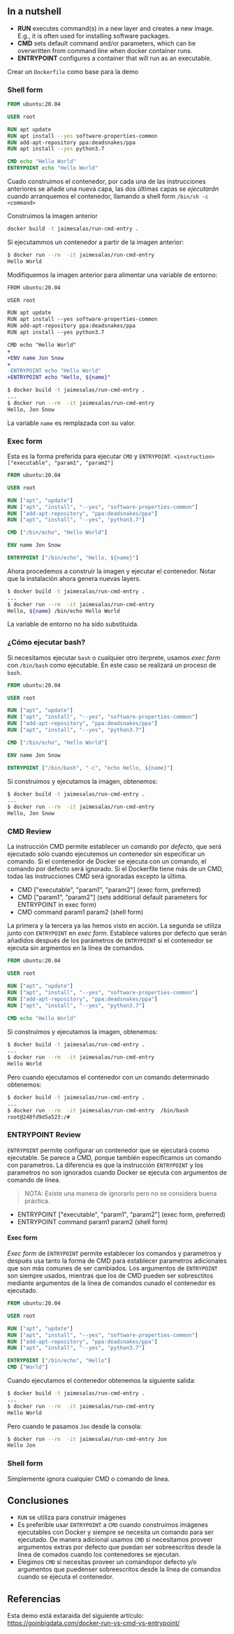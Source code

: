 ## In a nutshell

* **RUN** executes command(s) in a new layer and creates a new image. E.g., it is often used for installing software packages.
* **CMD** sets default command and/or parameters, which can be overwritten from command line when docker container runs.
* **ENTRYPOINT** configures a container that will run as an executable.

Crear un `Dockerfile` como base para la demo

### Shell form 

```Dockerfile
FROM ubuntu:20.04

USER root 

RUN apt update
RUN apt install --yes software-properties-common
RUN add-apt-repository ppa:deadsnakes/ppa
RUN apt install --yes python3.7

CMD echo "Hello World"
ENTRYPOINT echo "Hello World"
```

Cuado construimos el contenedor, por cada una de las instrucciones anteriores se añade una nueva capa, las dos últimas capas se _ejecutarán_ cuando arranquemos el contenedor, llamando a shell form `/bin/sh -c <command>` 

Construimos la imagen anterior

```bash
docker build -t jaimesalas/run-cmd-entry .
```

Si ejecutammos un contenedor a partir de la imagen anterior:

```bash
$ docker run --rm  -it jaimesalas/run-cmd-entry 
Hello World
```

Modifiquemos la imagen anterior para alimentar una variable de entorno:

```diff
FROM ubuntu:20.04

USER root 

RUN apt update
RUN apt install --yes software-properties-common
RUN add-apt-repository ppa:deadsnakes/ppa
RUN apt install --yes python3.7

CMD echo "Hello World"
+
+ENV name Jon Snow
+
-ENTRYPOINT echo "Hello World"
+ENTRYPOINT echo "Hello, ${name}"
```

```bash
$ docker build -t jaimesalas/run-cmd-entry .
...
$ docker run --rm  -it jaimesalas/run-cmd-entry 
Hello, Jon Snow
```

La variable `name` es remplazada con su valor.

### Exec form

Esta es la forma preferida para ejecutar `CMD` y `ENTRYPOINT`. `<instruction> ["executable", "param1", "param2"]`

```Dockerfile
FROM ubuntu:20.04

USER root 

RUN ["apt", "update"]
RUN ["apt", "install", "--yes", "software-properties-common"]
RUN ["add-apt-repository", "ppa:deadsnakes/ppa"]
RUN ["apt", "install", "--yes", "python3.7"]

CMD ["/bin/echo", "Hello World"] 

ENV name Jon Snow

ENTRYPOINT ["/bin/echo", "Hello, ${name}"]

```

Ahora procedemos a construir la imagen y ejecutar el contenedor. Notar que la instalación ahora genera nuevas layers.

```bash
$ docker build -t jaimesalas/run-cmd-entry .
...
$ docker run --rm  -it jaimesalas/run-cmd-entry 
Hello, ${name} /bin/echo Hello World
```

La variable de entorno no ha sido substituida.

### ¿Cómo ejecutar bash?

Si necesitamos ejecutar `bash` o cualquier otro iterprete, usamos _exec form_ con `/bin/bash` como ejecutable. En este caso se realizará un proceso de `bash`.

```Dockerfile
FROM ubuntu:20.04

USER root 

RUN ["apt", "update"]
RUN ["apt", "install", "--yes", "software-properties-common"]
RUN ["add-apt-repository", "ppa:deadsnakes/ppa"]
RUN ["apt", "install", "--yes", "python3.7"]

CMD ["/bin/echo", "Hello World"] 

ENV name Jon Snow

ENTRYPOINT ["/bin/bash", "-c", "echo Hello, ${name}"]

```

Si construimos y ejecutamos la imagen, obtenemos:

```bash
$ docker build -t jaimesalas/run-cmd-entry .
...
$ docker run --rm  -it jaimesalas/run-cmd-entry 
Hello, Jon Snow
```

### CMD Review

La instrucción CMD permite establecer un comando por _defecto_, que será ejecutado sólo cuando ejecutemos un contenedor sin especificar un comando. Si el contenedor de Docker se ejecuta con un comando, el comando por defecto será ignorado. Si el Dockerfile tiene más de un CMD, todas las instrucciones CMD será ignoradas excepto la última.

* CMD ["executable", "param1", "param2"] (exec form, preferred)
* CMD ["param1", "param2"] (sets additional default parameters for ENTRYPOINT in exec form)
* CMD command param1 param2 (shell form)

La primera y la tercera ya las hemos visto en acción. La segunda se utiliza junto con `ENTRYPOINT` en _exec form_. Establece valores por defecto que serán añadidos después de los parámetros de `ENTRYPOINT` si el contenedor se ejecuta sin argmentos en la línea de comandos.

```Dockerfile
FROM ubuntu:20.04

USER root 

RUN ["apt", "update"]
RUN ["apt", "install", "--yes", "software-properties-common"]
RUN ["add-apt-repository", "ppa:deadsnakes/ppa"]
RUN ["apt", "install", "--yes", "python3.7"]

CMD echo "Hello World" 

```

Si construimos y ejecutamos la imagen, obtenemos:

```bash
$ docker build -t jaimesalas/run-cmd-entry .
...
$ docker run --rm  -it jaimesalas/run-cmd-entry 
Hello World
```

Pero cuando ejecutamos el contenedor con un comando determinado obtenemos:

```bash
$ docker build -t jaimesalas/run-cmd-entry .
...
$ docker run --rm  -it jaimesalas/run-cmd-entry  /bin/bash
root@248fd9d5a523:/#
```

### ENTRYPOINT Review

`ENTRYPOINT` permite configurar un contenedor que se ejecutará coomo ejecutable. Se parece a CMD, porque también especificamos un comando con parametros. La diferencia es que la instrucción `ENTRYPOINT` y los parametros no son ignorados cuando Docker se ejecuta con argumentos de comando de línea.

> NOTA: Existe una manera de ignorarlo pero no se considera buena práctica.

* ENTRYPOINT ["executable", "param1", "param2"] (exec form, preferred)
* ENTRYPOINT command param1 param2 (shell form)

#### Exec form

_Exec form_ de `ENTRYPOINT` permite establecer los comandos y parametros y después usa tanto la forma de CMD para establecer parametros adicionales que son más comunes de ser cambiados. Los argumentos de `ENTRYPOINT` son siempre usados, mientras que los de CMD pueden ser sobresctitos mediante argumentos de la línea de comandos cunado el contenedor es ejecutado.

```Dockerfile
FROM ubuntu:20.04

USER root 

RUN ["apt", "update"]
RUN ["apt", "install", "--yes", "software-properties-common"]
RUN ["add-apt-repository", "ppa:deadsnakes/ppa"]
RUN ["apt", "install", "--yes", "python3.7"]

ENTRYPOINT ["/bin/echo", "Hello"]
CMD ["World"]

```

Cuando ejecutamos el contenedor obtenemos la siguiente salida:


```bash
$ docker build -t jaimesalas/run-cmd-entry .
...
$ docker run --rm  -it jaimesalas/run-cmd-entry
Hello World
```

Pero cuando le pasamos `Jon` desde la consola:

```bash
$ docker run --rm  -it jaimesalas/run-cmd-entry Jon
Hello Jon
```

### Shell form

Simplemente ignora cualquier CMD o comando de linea.

## Conclusiones

* `RUN` se utiliza para construir imágenes
* Es preferible usar `ENTRYPOINT` a `CMD` cuando construimos imágenes ejecutables con Docker y siempre se necesita un comando para ser ejecutado. De manera adicional usamos `CMD` si necesitamos proveer argumentos extras por defecto que puedan ser sobreescritos desde la línea de comados cuando los contenedores se ejecutan.
* Elegimos `CMD` si necesitas proveer un comandopor defecto y/o argumentos que puedenser sobreescritos desde la línea de comandos cuando se ejecuta el contenedor.

## Referencias

Esta demo está extaraida del siguiente artículo: https://goinbigdata.com/docker-run-vs-cmd-vs-entrypoint/
